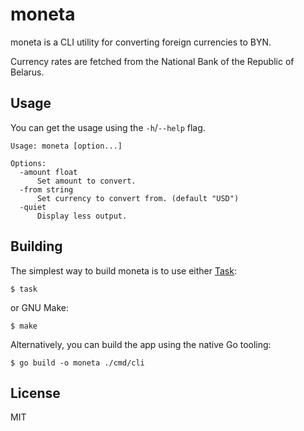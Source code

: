 # moneta

moneta is a CLI utility for converting foreign currencies to BYN.

Currency rates are fetched from the National Bank of the Republic of Belarus.

## Usage

You can get the usage using the `-h`/`--help` flag.

```
Usage: moneta [option...]

Options:
  -amount float
      Set amount to convert.
  -from string
      Set currency to convert from. (default "USD")
  -quiet
      Display less output.
```

## Building

The simplest way to build moneta is to use either [Task](https://taskfile.dev/):

```
$ task
```

or GNU Make:

```
$ make
```

Alternatively, you can build the app using the native Go tooling:

```
$ go build -o moneta ./cmd/cli
```

## License

MIT
